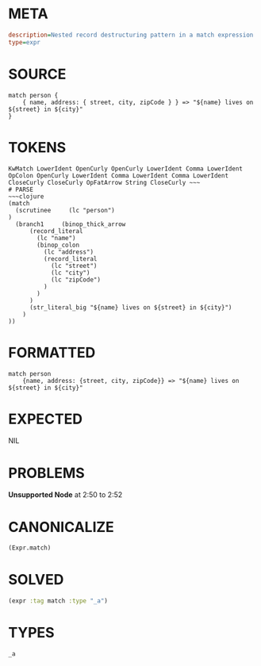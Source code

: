 # META
~~~ini
description=Nested record destructuring pattern in a match expression
type=expr
~~~
# SOURCE
~~~roc
match person {
    { name, address: { street, city, zipCode } } => "${name} lives on ${street} in ${city}"
}
~~~
# TOKENS
~~~text
KwMatch LowerIdent OpenCurly OpenCurly LowerIdent Comma LowerIdent OpColon OpenCurly LowerIdent Comma LowerIdent Comma LowerIdent CloseCurly CloseCurly OpFatArrow String CloseCurly ~~~
# PARSE
~~~clojure
(match
  (scrutinee     (lc "person")
)
  (branch1     (binop_thick_arrow
      (record_literal
        (lc "name")
        (binop_colon
          (lc "address")
          (record_literal
            (lc "street")
            (lc "city")
            (lc "zipCode")
          )
        )
      )
      (str_literal_big "${name} lives on ${street} in ${city}")
    )
))
~~~
# FORMATTED
~~~roc
match person
	{name, address: {street, city, zipCode}} => "${name} lives on ${street} in ${city}"
~~~
# EXPECTED
NIL
# PROBLEMS
**Unsupported Node**
at 2:50 to 2:52

# CANONICALIZE
~~~clojure
(Expr.match)
~~~
# SOLVED
~~~clojure
(expr :tag match :type "_a")
~~~
# TYPES
~~~roc
_a
~~~
